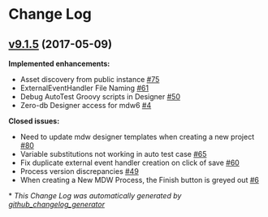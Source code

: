 # Change Log

## [v9.1.5](https://github.com/CenturyLinkCloud/mdw/tree/v9.1.5) (2017-05-09)
**Implemented enhancements:**

- Asset discovery from public instance [\#75](https://github.com/CenturyLinkCloud/mdw/issues/75)
- ExternalEventHandler File Naming [\#61](https://github.com/CenturyLinkCloud/mdw/issues/61)
- Debug AutoTest Groovy scripts in Designer [\#50](https://github.com/CenturyLinkCloud/mdw/issues/50)
- Zero-db Designer access for mdw6 [\#4](https://github.com/CenturyLinkCloud/mdw/issues/4)

**Closed issues:**

- Need to update mdw designer templates when creating a new project [\#80](https://github.com/CenturyLinkCloud/mdw/issues/80)
- Variable substitutions not working in auto test case [\#65](https://github.com/CenturyLinkCloud/mdw/issues/65)
- Fix duplicate external event handler creation on click of save [\#60](https://github.com/CenturyLinkCloud/mdw/issues/60)
- Process version discrepancies [\#49](https://github.com/CenturyLinkCloud/mdw/issues/49)
- When creating a New MDW Process, the Finish button is greyed out [\#6](https://github.com/CenturyLinkCloud/mdw/issues/6)



\* *This Change Log was automatically generated by [github_changelog_generator](https://github.com/skywinder/Github-Changelog-Generator)*